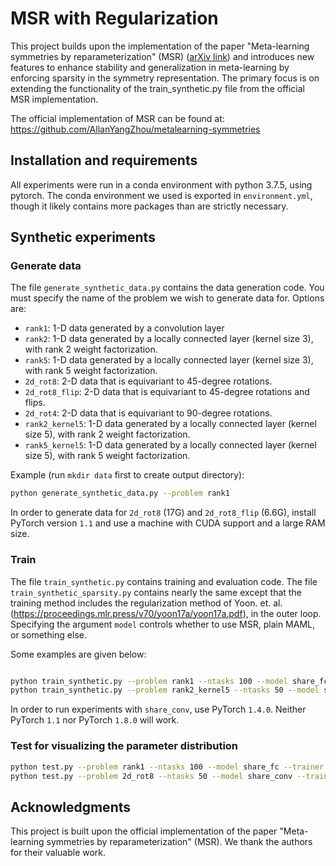 # MSR with Regularization

This project builds upon the implementation of the paper "Meta-learning symmetries by reparameterization" (MSR) ([arXiv link](https://arxiv.org/abs/2007.02933)) and introduces new features to enhance stability and generalization in meta-learning by enforcing sparsity in the symmetry representation. The primary focus is on extending the functionality of the train_synthetic.py file from the official MSR implementation.

The official implementation of MSR can be found at: https://github.com/AllanYangZhou/metalearning-symmetries

## Installation and requirements
All experiments were run in a conda environment with python 3.7.5, using pytorch. The conda environment we used is exported in `environment.yml`, though it likely contains more packages than are strictly necessary.

## Synthetic experiments

### Generate data
The file `generate_synthetic_data.py` contains the data generation code.
You must specify the name of the problem we wish to generate data for. Options are:
* `rank1`: 1-D data generated by a convolution layer
* `rank2`: 1-D data generated by a locally connected layer (kernel size 3), with rank 2 weight factorization.
* `rank5`: 1-D data generated by a locally connected layer (kernel size 3), with rank 5 weight factorization.
* `2d_rot8`: 2-D data that is equivariant to 45-degree rotations.
* `2d_rot8_flip`: 2-D data that is equivariant to 45-degree rotations and flips.
* `2d_rot4`: 2-D data that is equivariant to 90-degree rotations.
* `rank2_kernel5`: 1-D data generated by a locally connected layer (kernel size 5), with rank 2 weight factorization.
* `rank5_kernel5`: 1-D data generated by a locally connected layer (kernel size 5), with rank 5 weight factorization.

Example (run `mkdir data` first to create output directory):
```sh
python generate_synthetic_data.py --problem rank1
```

In order to generate data for `2d_rot8` (17G) and `2d_rot8_flip` (6.6G), install PyTorch version `1.1` and use a machine with CUDA support and a large RAM size. 

### Train
The file `train_synthetic.py` contains training and evaluation code. 
The file `train_synthetic_sparsity.py` contains nearly the same except that the training method includes the regularization method of Yoon. et. al. (https://proceedings.mlr.press/v70/yoon17a/yoon17a.pdf), in the outer loop.
Specifying the argument `model` controls whether to use MSR, plain MAML, or something else.

Some examples are given below:
```sh

python train_synthetic.py --problem rank1 --ntasks 100 --model share_fc  # MSR+FC on rank1 problem with 100 tasks.
python train_synthetic.py --problem rank2_kernel5 --ntasks 50 --model share_fc --trainer sparsity  # MSR+FC+regularization on rank2_kernel5 problem with 50 tasks.
```

In order to run experiments with `share_conv`, use PyTorch `1.4.0`. Neither PyTorch `1.1` nor PyTorch `1.8.0` will work. 

### Test for visualizing the parameter distribution
```sh
python test.py --problem rank1 --ntasks 100 --model share_fc --trainer sparsity  # MSR+FC+regularization on rank1 problem with 100 tasks.
python test.py --problem 2d_rot8 --ntasks 50 --model share_conv --trainer sparsity # MSR+Conv+regularization on 2d_rot8 problem with 50 tasks.
```

## Acknowledgments
This project is built upon the official implementation of the paper "Meta-learning symmetries by reparameterization" (MSR). We thank the authors for their valuable work.
